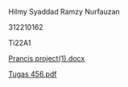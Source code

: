 Hilmy Syaddad Ramzy Nurfauzan 

312210162

Ti22A1




[Prancis project(1).docx](https://github.com/user-attachments/files/17477765/RPL.project.1.docx)

[Tugas 456.pdf](https://github.com/user-attachments/files/17487098/Tugas.456.pdf)
